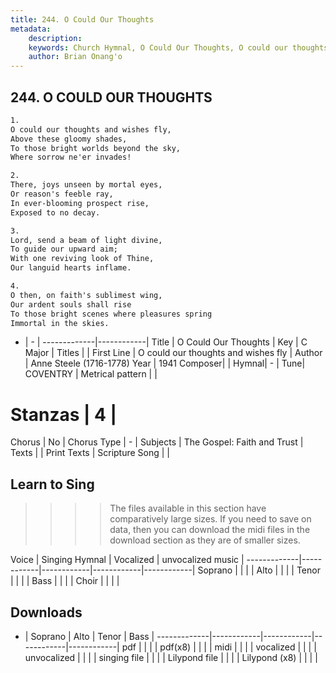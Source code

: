 ```yaml
---
title: 244. O Could Our Thoughts
metadata:
    description: 
    keywords: Church Hymnal, O Could Our Thoughts, O could our thoughts and wishes fly, 
    author: Brian Onang'o
---
```



## 244. O COULD OUR THOUGHTS

```txt
1.
O could our thoughts and wishes fly, 
Above these gloomy shades, 
To those bright worlds beyond the sky, 
Where sorrow ne'er invades! 

2.
There, joys unseen by mortal eyes, 
Or reason's feeble ray, 
In ever-blooming prospect rise, 
Exposed to no decay. 

3.
Lord, send a beam of light divine, 
To guide our upward aim; 
With one reviving look of Thine, 
Our languid hearts inflame. 

4.
O then, on faith's sublimest wing, 
Our ardent souls shall rise 
To those bright scenes where pleasures spring 
Immortal in the skies.

```

- |   -  |
-------------|------------|
Title | O Could Our Thoughts |
Key | C Major |
Titles |  |
First Line | O could our thoughts and wishes fly |
Author | Anne Steele (1716-1778)
Year | 1941
Composer|  |
Hymnal|  - |
Tune| COVENTRY |
Metrical pattern | |
# Stanzas | 4 |
Chorus | No |
Chorus Type | - |
Subjects | The Gospel: Faith and Trust |
Texts |  |
Print Texts | 
Scripture Song |  |
  
## Learn to Sing

>>>> The files available in this section have comparatively large sizes. If you need to save on data, then you can download the midi files in the download section as they are of smaller sizes.

Voice |  Singing Hymnal | Vocalized | unvocalized music |
-------------|------------|------------|------------|------------|
Soprano | | | |
Alto | | | |
Tenor | | | |
Bass | | | |
Choir | | | |

## Downloads

- |  Soprano | Alto | Tenor | Bass |
-------------|------------|------------|------------|------------|
pdf | | | |
pdf(x8) | | | |
midi | | | |
vocalized | | | |
unvocalized | | | |
singing file | | | |
Lilypond file | | | |
Lilypond (x8) | | | |
  